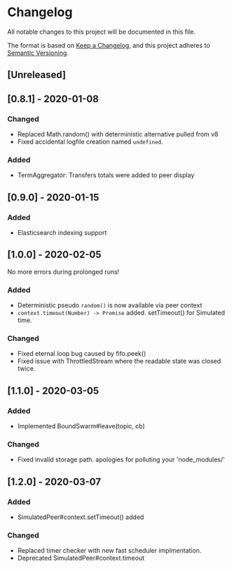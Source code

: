 # Changelog
All notable changes to this project will be documented in this file.

The format is based on [Keep a Changelog](https://keepachangelog.com/en/1.0.0/),
and this project adheres to [Semantic Versioning](https://semver.org/spec/v2.0.0.html).

## [Unreleased]

## [0.8.1] - 2020-01-08
### Changed
- Replaced Math.random() with deterministic alternative pulled from v8
- Fixed accidental logfile creation named `undefined`.
### Added
- TermAggregator: Transfers totals were added to peer display

## [0.9.0] - 2020-01-15
### Added
- Elasticsearch indexing support

## [1.0.0] - 2020-02-05
No more errors during prolonged runs!

### Added
- Deterministic pseudo `random()` is now available via peer context
- `context.timeout(Number) -> Promise` added. setTimeout() for Simulated time.
### Changed
- Fixed eternal loop bug caused by fifo.peek()
- Fixed issue with ThrottledStream where the readable state was closed twice.

## [1.1.0] - 2020-03-05
### Added
- Implemented BoundSwarm#leave(topic, cb)
### Changed
- Fixed invalid storage path. apologies for polluting your 'node_modules/'

## [1.2.0] - 2020-03-07
### Added
- SimulatedPeer#context.setTimeout() added
### Changed
- Replaced timer checker with new fast scheduler implmentation.
- Deprecated SimulatedPeer#context.timeout

